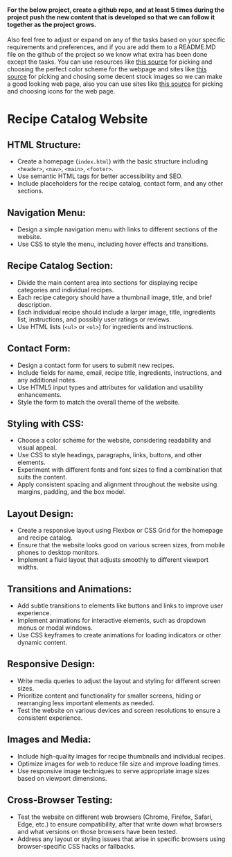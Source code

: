 #### For the below project, create a github repo, and at least 5 times during the project push the new content that is developed so that we can follow it together as the project grows. 
Also feel free to adjust or expand on any of the tasks based on your specific requirements and preferences, and if you are add them to a README.MD file on the github of the project so we know what extra has been done except the tasks.
You can use resources like [this source](https://coolors.co/) for picking and choosing the perfect color scheme for the webpage and sites like [this source](https://www.pexels.com/) for picking and chosing some decent stock images so we can make a good looking web page,
also you can use sites like [this source](https://fontawesome.com/) for picking and choosing icons for the web page.


# Recipe Catalog Website

## HTML Structure:

- Create a homepage (`index.html`) with the basic structure including `<header>`, `<nav>`, `<main>`, `<footer>`.
- Use semantic HTML tags for better accessibility and SEO.
- Include placeholders for the recipe catalog, contact form, and any other sections.

## Navigation Menu:

- Design a simple navigation menu with links to different sections of the website.
- Use CSS to style the menu, including hover effects and transitions.

## Recipe Catalog Section:

- Divide the main content area into sections for displaying recipe categories and individual recipes.
- Each recipe category should have a thumbnail image, title, and brief description.
- Each individual recipe should include a larger image, title, ingredients list, instructions, and possibly user ratings or reviews.
- Use HTML lists (`<ul>` or `<ol>`) for ingredients and instructions.

## Contact Form:

- Design a contact form for users to submit new recipes.
- Include fields for name, email, recipe title, ingredients, instructions, and any additional notes.
- Use HTML5 input types and attributes for validation and usability enhancements.
- Style the form to match the overall theme of the website.

## Styling with CSS:

- Choose a color scheme for the website, considering readability and visual appeal.
- Use CSS to style headings, paragraphs, links, buttons, and other elements.
- Experiment with different fonts and font sizes to find a combination that suits the content.
- Apply consistent spacing and alignment throughout the website using margins, padding, and the box model.

## Layout Design:

- Create a responsive layout using Flexbox or CSS Grid for the homepage and recipe catalog.
- Ensure that the website looks good on various screen sizes, from mobile phones to desktop monitors.
- Implement a fluid layout that adjusts smoothly to different viewport widths.

## Transitions and Animations:

- Add subtle transitions to elements like buttons and links to improve user experience.
- Implement animations for interactive elements, such as dropdown menus or modal windows.
- Use CSS keyframes to create animations for loading indicators or other dynamic content.

## Responsive Design:

- Write media queries to adjust the layout and styling for different screen sizes.
- Prioritize content and functionality for smaller screens, hiding or rearranging less important elements as needed.
- Test the website on various devices and screen resolutions to ensure a consistent experience.

## Images and Media:

- Include high-quality images for recipe thumbnails and individual recipes.
- Optimize images for web to reduce file size and improve loading times.
- Use responsive image techniques to serve appropriate image sizes based on viewport dimensions.

## Cross-Browser Testing:

- Test the website on different web browsers (Chrome, Firefox, Safari, Edge, etc.) to ensure compatibility, after that write down what browsers and what versions on those browsers have been tested.
- Address any layout or styling issues that arise in specific browsers using browser-specific CSS hacks or fallbacks.
